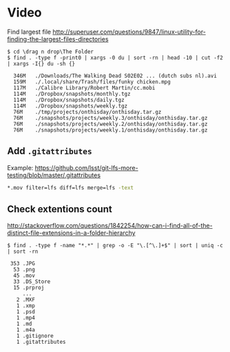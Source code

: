 # Video

Find largest file
http://superuser.com/questions/9847/linux-utility-for-finding-the-largest-files-directories

```
$ cd \drag n drop\The Folder
$ find . -type f -print0 | xargs -0 du | sort -rn | head -10 | cut -f2 | xargs -I{} du -sh {}

  346M   ./Downloads/The Walking Dead S02E02 ... (dutch subs nl).avi
  159M   ./.local/share/Trash/files/funky chicken.mpg
  117M   ./Calibre Library/Robert Martin/cc.mobi
  114M   ./Dropbox/snapshots/monthly.tgz
  114M   ./Dropbox/snapshots/daily.tgz
  114M   ./Dropbox/snapshots/weekly.tgz
  76M    ./tmp/projects/onthisday/onthisday.tar.gz
  76M    ./snapshots/projects/weekly.3/onthisday/onthisday.tar.gz
  76M    ./snapshots/projects/weekly.2/onthisday/onthisday.tar.gz
  76M    ./snapshots/projects/weekly.1/onthisday/onthisday.tar.gz
```

## Add `.gitattributes`

Example: https://github.com/lsst/git-lfs-more-testing/blob/master/.gitattributes
```sh
*.mov filter=lfs diff=lfs merge=lfs -text
```

## Check extentions count  
http://stackoverflow.com/questions/1842254/how-can-i-find-all-of-the-distinct-file-extensions-in-a-folder-hierarchy

```
$ find . -type f -name "*.*" | grep -o -E "\.[^\.]+$" | sort | uniq -c | sort -rn

 353 .JPG
  53 .png
  45 .mov
  33 .DS_Store
  15 .prproj
     ...
   2 .MXF
   1 .xmp
   1 .psd
   1 .mp4
   1 .md
   1 .m4a
   1 .gitignore
   1 .gitattributes
```
